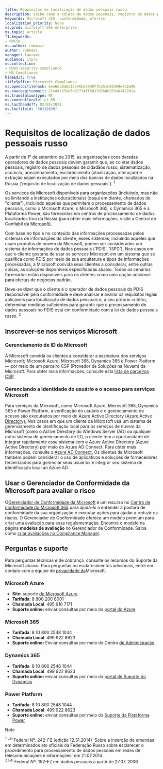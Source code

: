 ```yaml
---
title: Requisitos de localização de dados pessoais russo
description: Saiba como a coleta de dados pessoais, registro de dados pessoais de cidadãos russo, sistematização, exploração, armazenamento, esclarecimento e extração é realizada nos serviços e bancos de dados da Microsoft localizados na Rússia.
keywords: Microsoft 365, conformidade, ofertas
localization_priority: None
ms.prod: microsoft-365-enterprise
ms.topic: article
f1.keywords:
- NOCSH
ms.author: robmazz
author: robmazz
manager: laurawi
audience: itpro
ms.collection:
- M365-security-compliance
- MS-Compliance
hideEdit: true
titleSuffix: Microsoft Compliance
ms.openlocfilehash: 6ee6dc8a6132e76bd39487fbb51e03509e7d2a95
ms.sourcegitcommit: 21ed42335efd37774ff5d17d9586d5546147241a
ms.translationtype: MT
ms.contentlocale: pt-BR
ms.lasthandoff: 02/05/2021
ms.locfileid: "50119890"
---
```

# <a name="russian-personal-data-localization-requirements"></a>Requisitos de localização de dados pessoais russo

A partir de 1º de setembro de 2015, as organizações consideradas operadores de dados pessoais devem garantir que, ao coletar dados pessoais, registro de dados pessoais de cidadãos russo, sistematização, acúmulo, armazenamento, esclarecimento (atualização, alteração) e extração sejam executados por meio dos bancos de dados localizados na Rússia ('requisito de localização de dados pessoais'). <sup>1</sup>

Os serviços da Microsoft disponíveis para organizações (incluindo, mas não se limitando a instituições educacionais) (daqui em diante, chamados de "cliente"), incluindo aqueles que permitem o processamento de dados pessoais, como o Microsoft Azure, o Microsoft 365, o Dynamics 365 e a Plataforma Power, são fornecidos em centros de processamento de dados localizados fora da Rússia (para obter mais informações, visite a Central de Confiabil da [Microsoft).](https://www.microsoft.com/trust-center)

Com base no tipo e no conteúdo das informações processadas pelos sistemas de informações do cliente, esses sistemas, incluindo aqueles que usam produtos de nuvem da Microsoft, podem ser considerados um sistema de informações de dados pessoais ('PDIS', 'ISPD'). Nos casos em que o cliente gostaria de usar os serviços Microsoft em um sistema que se qualifica como PDIS por meio de sua arquitetura e tipos de informações processadas, a Microsoft convida seus clientes a considerar, entre outras coisas, as soluções disponíveis especificadas abaixo. Todos os cenários fornecidos estão disponíveis para os clientes como uma opção adicional para ofertas de negócios padrão.

Deve-se dizer que o cliente é o operador de dados pessoais do PDIS responsável pela conformidade e deve analisar e avaliar os requisitos legais aplicáveis para localização de dados pessoais e, a seu próprio critério, determinar medidas suficientes para garantir que o processamento de dados pessoais no PDIS está em conformidade com a lei de dados pessoais russo. <sup>2</sup>

## <a name="subscribing-to-microsoft-services"></a>Inscrever-se nos serviços Microsoft

### <a name="microsoft-id-management"></a>Gerenciamento de ID da Microsoft

A Microsoft convida os clientes a considerar a assinatura dos serviços Microsoft; Microsoft Azure, Microsoft 365, Dynamics 365 e Power Platform— por meio de um parceiro CSP (Provedor de Soluções na Nuvem) da Microsoft. Para obter mais informações, consulte esta [lista de parceiros CSP](https://pinpoint.microsoft.com/search?type=services&campaign=691).

### <a name="managing-user-identity-and-access-for-microsoft-services"></a>Gerenciando a identidade do usuário e o acesso para serviços Microsoft

Para serviços da Microsoft, como Microsoft Azure, Microsoft 365, Dynamics 365 e Power Platform, a verificação do usuário e o gerenciamento de acesso são executados por meio do [Azure Active Directory (Azure Active Directory).](https://azure.microsoft.com/services/active-directory/) Nos casos em que um cliente da Microsoft usa um sistema de gerenciamento de identificação local para os serviços de nuvem da Microsoft (como o Active Directory do Windows Server (AD) ou qualquer outro sistema de gerenciamento de ID), o cliente tem a oportunidade de integrar rapidamente esse sistema com o Azure Active Directory (Azure Active Directory) por meio do Azure AD Connect. Para obter mais informações, consulte o [Azure AD Connect.](/azure/active-directory/cloud-provisioning/) Os clientes da Microsoft também podem considerar o uso de aplicativos e soluções de fornecedores terceirizados para gerenciar seus usuários e integrar seu sistema de identificação local ao Azure AD.

## <a name="use-microsoft-compliance-manager-to-assess-your-risk"></a>Usar o Gerenciador de Conformidade da Microsoft para avaliar o risco

O[Gerenciador de Conformidade da Microsoft](/microsoft-365/compliance/compliance-manager) é um recurso no [Centro de conformidade do Microsoft 365](/microsoft-365/compliance/microsoft-365-compliance-center) para ajudá-lo a entender a postura de conformidade da sua organização e executar ações para ajudar a reduzir os riscos. O Gerenciador de Conformidade oferece um modelo premium para criar uma avaliação para essa regulamentação. Encontre o modelo na página **modelos de avaliação** no Gerenciador de Conformidade. Saiba como [criar avaliações no Compliance Manager](/microsoft-365/compliance/compliance-manager-assessments).

## <a name="questions-and-support"></a>Perguntas e suporte

Para perguntas técnicas e de cobrança, consulte os recursos do Suporte da Microsoft abaixo. Para perguntas ou esclarecimentos adicionais, entre em contato com a equipe de [privacidade da](https://support.microsoft.com/gp/privacy-page)Microsoft.

### <a name="microsoft-azure"></a>Microsoft Azure

- **Site**: suporte [do Microsoft Azure](https://aka.ms/GetAzureSupport)
- **Tarifada**: 8 800 200 8001
- **Chamada Local**: 495 916 7171
- **Suporte online:** enviar consultas por meio do [portal do Azure](https://portal.azure.com)

### <a name="microsoft-365"></a>Microsoft 365

- **Tarifada**: 8 10 800 2548 1044
- **Chamada Local**: 499 922 8623
- **Suporte online:** Enviar consultas por meio do Centro [de Administração](https://portal.office.com/)

### <a name="dynamics-365"></a>Dynamics 365

- **Tarifada**: 8 10 800 2548 1044
- **Chamada Local**: 499 922 8623
- **Suporte online:** enviar consultas por meio do [portal de Suporte do Dynamics](https://dynamics.microsoft.com/support/)

### <a name="power-platform"></a>Power Platform

- **Tarifada**: 8 10 800 2548 1044
- **Chamada Local**: 499 922 8623
- **Suporte online:** enviar consultas por meio do [Suporte da Plataforma Power](/power-platform/admin/get-help-support)

> [!NOTE]
> <sup>1 Lei</sup> Federal Nº. 242-FZ (edição 12.31.2014) 'Sobre a inserção de emendas em determinados ato oficiais da Federação Russo sobre esclarecer o procedimento para processamento de dados pessoais em redes de telecomunicações e informações' em 21.07.2014 <br>
> <sup>2 Lei</sup> Federal Nº. 152-FZ em dados pessoais a partir de 27.07. 2006<br>
